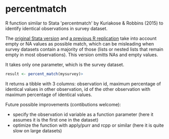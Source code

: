 # percentmatch
R function similar to Stata 'percentmatch' by Kuriakose &amp; Robbins (2015) to identify identical observations in survey dataset.   

The [original Stata version](https://ideas.repec.org/c/boc/bocode/s457984.html) and [a previous R replication](http://www.rpubs.com/JessKim503/166594) take into account empty or NA values as possible match, which can be misleading when survey datasets contain a majority of those (lists or nested lists that remain empty in most observations). This version omitts NAs and empty values.   

It takes only one parameter, which is the survey dataset. 
```r
result <- percent_match(mysurvey)>
````
It returns a tibble with 3 columns: observation id, maximum percentage of identical values in other observation, id of the other observation with maximum percentage of identical values.   

Future possible improvements (contibutions welcome):   
* specify the observation id variable as a function parameter (here it assumes it is the first one in the dataset)
* optimize the function with apply/purr and rcpp or similar (here it is quite slow on large datasets)
